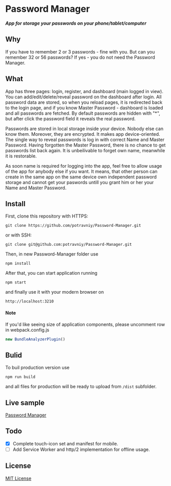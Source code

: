 # Password Manager

___App for storage your passwords on your phone/tablet/computer___

## Why

If you have to remember 2 or 3 passwords - fine with you. But can you remember 32 or 56 passwords? If yes - you do not need the Password Manager.

## What

App has three pages: login, register, and dashboard (main logged in view). You can add/edit/delete/reveal password on the dashboard after login. All password data are stored, so when you reload pages, it is redirected back to the login page, and if you know Master Password - dashboard is loaded and all passwords are fetched. By default passwords are hidden with "*", but after click the password field it reveals the real password.

Passwords are stored in local storage inside your device. Nobody else can know them. Moreover, they are encrypted. It makes app device-oriented. The single way to reveal passwords is log in with correct Name and Master Password. Having forgotten the Master Password, there is no chance to get passwords list back again. It is unbeilivable to forget own name, meanwhile it is restorable.

As soon name is required for logging into the app, feel free to allow usage of the app for anybody else if you want. It means, that other person can create in the same app on the same device own independent password storage and cannot get your paswords untill you grant him or her your Name and Master Password.

## Install

First, clone this repository with HTTPS:
```
git clone https://github.com/potravniy/Password-Manager.git
```

or with SSH:
```
git clone git@github.com:potravniy/Password-Manager.git
```

Then, in new Password-Manager folder use 
```
npm install
```

After that, you can start application running
```
npm start
```

and finally use it with your modern browser on
```
http://localhost:3210
```

#### Note

If you'd like seeing size of application components, please uncomment row in webpack.config.js

```js
new BundleAnalyzerPlugin()
```

## Bulid

To buil production version use
```
npm run build
```
and all files for production will be ready to upload from ` /dist ` subfolder. 


## Live sample

[Password Manager](https://potravny.od.ua/pm/)

## Todo

- [x] Complete touch-icon set and manifest for mobile.
- [ ] Add Service Worker and http/2 implementation for offline usage.

## License

[MIT License](https://opensource.org/licenses/MIT)
